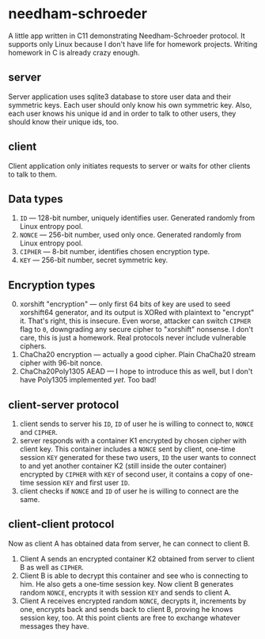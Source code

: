 # needham-schroeder

A little app written in C11 demonstrating Needham-Schroeder protocol.
It supports only Linux because I don't have life for homework projects.
Writing homework in C is already crazy enough.

## server

Server application uses sqlite3 database to store user data and their symmetric keys.
Each user should only know his own symmetric key.
Also, each user knows his unique id and in order to talk to other users, they should
know their unique ids, too.

## client

Client application only initiates requests to server or waits for other clients
to talk to them.

## Data types

1. `ID` — 128-bit number, uniquely identifies user. Generated randomly from Linux entropy pool.
2. `NONCE` — 256-bit number, used only once. Generated randomly from Linux entropy pool.
3. `CIPHER` — 8-bit number, identifies chosen encryption type.
4. `KEY` — 256-bit number, secret symmetric key.

## Encryption types

0. xorshift "encryption" — only first 64 bits of key are used to seed xorshift64 generator,
   and its output is XORed with plaintext to "encrypt" it. That's right, this is insecure.
   Even worse, attacker can switch `CIPHER` flag to `0`, downgrading any secure cipher
   to "xorshift" nonsense. I don't care, this is just a homework. Real protocols never
   include vulnerable ciphers.
1. ChaCha20 encryption — actually a good cipher. Plain ChaCha20 stream cipher with 96-bit nonce.
2. ChaCha20Poly1305 AEAD — I hope to introduce this as well, but I don't have Poly1305
   implemented _yet_. Too bad!

## client-server protocol

1. client sends to server his `ID`, `ID` of user he is willing to connect to, `NONCE` and `CIPHER`.
2. server responds with a container K1 encrypted by chosen cipher with client key. This container
   includes a `NONCE` sent by client, one-time session `KEY` generated for these two users, `ID`
   the user wants to connect to and yet another container K2 (still inside the outer container)
   encrypted by `CIPHER` with `KEY` of second user, it contains a copy of one-time session `KEY`
   and first user `ID`.
3. client checks if `NONCE` and `ID` of user he is willing to connect are the same.

## client-client protocol

Now as client A has obtained data from server, he can connect to client B.
1. Client A sends an encrypted container K2 obtained from server to client B as well as `CIPHER`.
2. Client B is able to decrypt this container and see who is connecting to him. He also gets
   a one-time session key. Now client B generates random `NONCE`, encrypts it with session
   `KEY` and sends to client A.
3. Client A receives encrypted random `NONCE`, decrypts it, increments by one, encrypts back
   and sends back to client B, proving he knows session key, too. At this point clients are
   free to exchange whatever messages they have.
